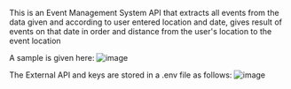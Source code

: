 This is an Event Management System API that extracts all events from the data given and according to user entered location and date, gives result of events on that date in order and distance from the user's location to the event location

A sample is given here:
![image](https://github.com/trisweta/event-management-system-api/assets/92795084/6ddc0ea3-9b3c-4a47-ab68-c841b1d2a01c)


The External API and keys are stored in a .env file as follows:
![image](https://github.com/trisweta/event-management-system-api/assets/92795084/c9cab403-0337-430a-b8c2-d51815acbf89)
